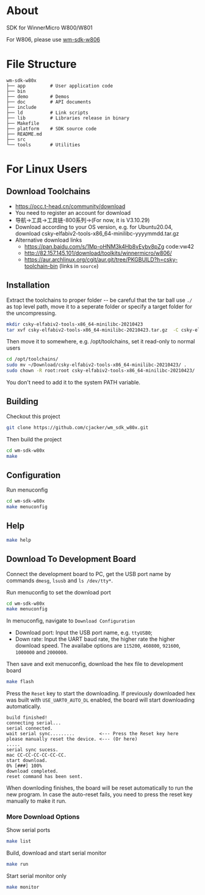 # About 

SDK for WinnerMicro W800/W801

For W806, please use [wm-sdk-w806](https://github.com/IOsetting/wm-sdk-w806)

# File Structure

```
wm-sdk-w80x
├── app         # User application code
├── bin         
├── demo        # Demos
├── doc         # API documents
├── include
├── ld          # Link scripts
├── lib         # Libraries release in binary
├── Makefile
├── platform    # SDK source code
├── README.md
├── src
└── tools       # Utilities
```

# For Linux Users

## Download Toolchains

* https://occ.t-head.cn/community/download
* You need to register an account for download
* 导航->工具->工具链-800系列->(For now, it is V3.10.29)
* Download according to your OS version, e.g. for Ubuntu20.04, download csky-elfabiv2-tools-x86_64-minilibc-yyyymmdd.tar.gz
* Alternative download links
   * https://pan.baidu.com/s/1Mp-oHNM3k4Hb8vEybv8pZg code:vw42
   * http://82.157.145.101/download/toolkits/winnermicro/w806/
   * https://aur.archlinux.org/cgit/aur.git/tree/PKGBUILD?h=csky-toolchain-bin (links in `source`)

## Installation

Extract the toolchains to proper folder -- be careful that the tar ball use `./` as top level path, move it to a seperate folder or specify a target folder for the uncompressing.
```bash
mkdir csky-elfabiv2-tools-x86_64-minilibc-20210423
tar xvf csky-elfabiv2-tools-x86_64-minilibc-20210423.tar.gz  -C csky-elfabiv2-tools-x86_64-minilibc-20210423/
```
Then move it to somewhere, e.g. /opt/toolchains, set it read-only to normal users
```bash
cd /opt/toolchains/
sudo mv ~/Download/csky-elfabiv2-tools-x86_64-minilibc-20210423/ .
sudo chown -R root:root csky-elfabiv2-tools-x86_64-minilibc-20210423/
```
You don't need to add it to the system PATH variable.

## Building

Checkout this project
```bash
git clone https://github.com/cjacker/wm_sdk_w80x.git
```

Then build the project
```bash
cd wm-sdk-w80x
make
```

## Configuration
Run menuconfig
```bash
cd wm-sdk-w80x
make menuconfig
```

## Help
```bash
make help
```

## Download To Development Board

Connect the development board to PC, get the USB port name by commands `dmesg`, `lsusb` and `ls /dev/tty*`.

Run menuconfig to set the download port
```bash
cd wm-sdk-w80x
make menuconfig
```
In menuconfig, navigate to `Download Configuration`
* Download port: Input the USB port name, e.g. `ttyUSB0`;
* Down rate: Input the UART baud rate, the higher rate the higher download speed. The availabe options are `115200`, `460800`, `921600`, `1000000` and `2000000`.

Then save and exit menuconfig, download the hex file to development board
```bash
make flash
```

Press the `Reset` key to start the downloading. If previously downloaded hex was built with `USE_UART0_AUTO_DL` enabled, the board will start downloading automatically.
```
build finished!
connecting serial...
serial connected.
wait serial sync.........         <--- Press the Reset key here
please manually reset the device. <--- (Or here)
.....
serial sync sucess.
mac CC-CC-CC-CC-CC-CC.
start download.
0% [###] 100%
download completed.
reset command has been sent.
```
When downloding finishes, the board will be reset automatically to run the new program. In case the auto-reset fails, you need to press the reset key manually to make it run.

### More Download Options

Show serial ports
```bash
make list
```
Build, download and start serial monitor
```bash
make run
```
Start serial monitor only
```bash
make monitor
```

